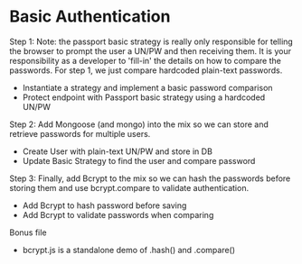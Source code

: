 Basic Authentication
================================

Step 1: Note: the passport basic strategy is really only responsible for telling the browser to prompt the user a UN/PW and then receiving them. It is your responsibility as a developer to 'fill-in' the details on how to compare the passwords. For step 1, we just compare hardcoded plain-text passwords. 
  - Instantiate a strategy and implement a basic password comparison
  - Protect endpoint with Passport basic strategy using a hardcoded UN/PW

Step 2: Add Mongoose (and mongo) into the mix so we can store and retrieve passwords for multiple users.
  - Create User with plain-text UN/PW and store in DB
  - Update Basic Strategy to find the user and compare password

Step 3: Finally, add Bcrypt to the mix so we can hash the passwords before storing them and use bcrypt.compare to validate authentication.
  - Add Bcrypt to hash password before saving
  - Add Bcrypt to validate passwords when comparing
 
Bonus file
- bcrypt.js is a standalone demo of .hash() and .compare()
